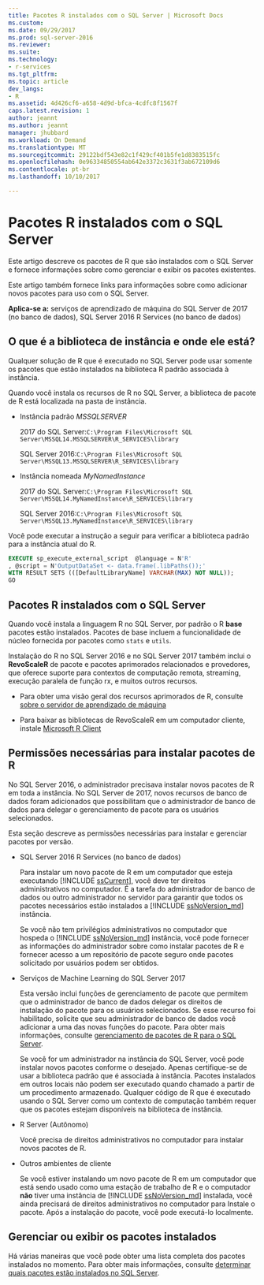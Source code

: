 ```yaml
---
title: Pacotes R instalados com o SQL Server | Microsoft Docs
ms.custom: 
ms.date: 09/29/2017
ms.prod: sql-server-2016
ms.reviewer: 
ms.suite: 
ms.technology:
- r-services
ms.tgt_pltfrm: 
ms.topic: article
dev_langs:
- R
ms.assetid: 4d426cf6-a658-4d9d-bfca-4cdfc8f1567f
caps.latest.revision: 1
author: jeannt
ms.author: jeannt
manager: jhubbard
ms.workload: On Demand
ms.translationtype: MT
ms.sourcegitcommit: 29122bdf543e82c1f429cf401b5fe1d8383515fc
ms.openlocfilehash: 0e96334850554ab642e3372c3631f3ab672109d6
ms.contentlocale: pt-br
ms.lasthandoff: 10/10/2017

---
```

# <a name="r-packages-installed-with-sql-server"></a>Pacotes R instalados com o SQL Server

Este artigo descreve os pacotes de R que são instalados com o SQL Server e fornece informações sobre como gerenciar e exibir os pacotes existentes.

Este artigo também fornece links para informações sobre como adicionar novos pacotes para uso com o SQL Server.

**Aplica-se a:** serviços de aprendizado de máquina do SQL Server de 2017 (no banco de dados), SQL Server 2016 R Services (no banco de dados)

## <a name="what-is-the-instance-library-and-where-is-it"></a>O que é a biblioteca de instância e onde ele está?

Qualquer solução de R que é executado no SQL Server pode usar somente os pacotes que estão instalados na biblioteca R padrão associada à instância.

Quando você instala os recursos de R no SQL Server, a biblioteca de pacote de R está localizada na pasta de instância.

+ Instância padrão *MSSQLSERVER* 

    2017 do SQL Server:`C:\Program Files\Microsoft SQL Server\MSSQL14.MSSQLSERVER\R_SERVICES\library` 
    
    SQL Server 2016:`C:\Program Files\Microsoft SQL Server\MSSQL13.MSSQLSERVER\R_SERVICES\library`

+ Instância nomeada *MyNamedInstance* 

    2017 do SQL Server:`C:\Program Files\Microsoft SQL Server\MSSQL14.MyNamedInstance\R_SERVICES\library` 
    
    SQL Server 2016:`C:\Program Files\Microsoft SQL Server\MSSQL13.MyNamedInstance\R_SERVICES\library`

Você pode executar a instrução a seguir para verificar a biblioteca padrão para a instância atual do R.

```SQL
EXECUTE sp_execute_external_script  @language = N'R'
, @script = N'OutputDataSet <- data.frame(.libPaths());'
WITH RESULT SETS (([DefaultLibraryName] VARCHAR(MAX) NOT NULL));
GO
```
## <a name="r-packages-installed-with-sql-server"></a>Pacotes R instalados com o SQL Server

Quando você instala a linguagem R no SQL Server, por padrão o R **base** pacotes estão instalados. Pacotes de base incluem a funcionalidade de núcleo fornecida por pacotes como `stats` e `utils`.

Instalação do R no SQL Server 2016 e no SQL Server 2017 também inclui o **RevoScaleR** de pacote e pacotes aprimorados relacionados e provedores, que oferece suporte para contextos de computação remota, streaming, execução paralela de função rx, e muitos outros recursos.

+ Para obter uma visão geral dos recursos aprimorados de R, consulte [sobre o servidor de aprendizado de máquina](https://docs.microsoft.com/r-server/what-is-microsoft-r-server)

+ Para baixar as bibliotecas de RevoScaleR em um computador cliente, instale [Microsoft R Client](https://docs.microsoft.com/r-server/r-client/what-is-microsoft-r-client)

## <a name="permissions-required-for-installing-r-packages"></a>Permissões necessárias para instalar pacotes de R

No SQL Server 2016, o administrador precisava instalar novos pacotes de R em toda a instância. No SQL Server de 2017, novos recursos de banco de dados foram adicionados que possibilitam que o administrador de banco de dados para delegar o gerenciamento de pacote para os usuários selecionados.

Esta seção descreve as permissões necessárias para instalar e gerenciar pacotes por versão.

+ SQL Server 2016 R Services (no banco de dados)

    Para instalar um novo pacote de R em um computador que esteja executando [!INCLUDE [ssCurrent](..\..\includes\sscurrent-md.md)], você deve ter direitos administrativos no computador. É a tarefa do administrador de banco de dados ou outro administrador no servidor para garantir que todos os pacotes necessários estão instalados a [!INCLUDE [ssNoVersion_md](..\..\includes\ssnoversion-md.md)] instância.

    Se você não tem privilégios administrativos no computador que hospeda o [!INCLUDE [ssNoVersion_md](..\..\includes\ssnoversion-md.md)] instância, você pode fornecer as informações do administrador sobre como instalar pacotes de R e fornecer acesso a um repositório de pacote seguro onde pacotes solicitado por usuários podem ser obtidos.

+ Serviços de Machine Learning do SQL Server 2017

    Esta versão inclui funções de gerenciamento de pacote que permitem que o administrador de banco de dados delegar os direitos de instalação do pacote para os usuários selecionados. Se esse recurso foi habilitado, solicite que seu administrador de banco de dados você adicionar a uma das novas funções do pacote. Para obter mais informações, consulte [gerenciamento de pacotes de R para o SQL Server](r-package-management-for-sql-server-r-services.md).

    Se você for um administrador na instância do SQL Server, você pode instalar novos pacotes conforme o desejado. Apenas certifique-se de usar a biblioteca padrão que é associada à instância. Pacotes instalados em outros locais não podem ser executado quando chamado a partir de um procedimento armazenado. Qualquer código de R que é executado usando o SQL Server como um contexto de computação também requer que os pacotes estejam disponíveis na biblioteca de instância.

+ R Server (Autônomo)

    Você precisa de direitos administrativos no computador para instalar novos pacotes de R.

+ Outros ambientes de cliente

    Se você estiver instalando um novo pacote de R em um computador que está sendo usado como uma estação de trabalho de R e o computador **não** tiver uma instância de [!INCLUDE [ssNoVersion_md](..\..\includes\ssnoversion-md.md)] instalada, você ainda precisará de direitos administrativos no computador para Instale o pacote. Após a instalação do pacote, você pode executá-lo localmente.

## <a name="managing-or-viewing-installed-packages"></a>Gerenciar ou exibir os pacotes instalados

Há várias maneiras que você pode obter uma lista completa dos pacotes instalados no momento. Para obter mais informações, consulte [determinar quais pacotes estão instalados no SQL Server](determine-which-packages-are-installed-on-sql-server.md).

